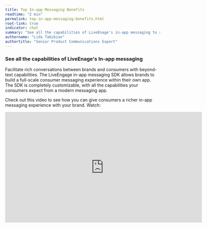 ```yaml
---
title: Top In-app Messaging Benefits
readtime: "2 min"
permalink: top-in-app-messaging-benefits.html
root-link: true
indicator: chat
summary: "See all the capabilities of LiveEnage's in-app messaging to see how you can give consumers a richer messaging experience."
authorname: "Lida Tabibian"
authortitle: "Senior Product Communications Expert"
---
```


### See all the capabilities of LiveEnage's In-app messaging

Facilitate rich conversations between brands and consumers with beyond-text capabilities. The LiveEngage in-app messaging SDK allows brands to build a full-scale consumer messaging experience within their own app. The SDK is completely customizable, with all the capabilities your consumers expect from a modern messaging app.

Check out this video to see how you can give consumers a richer in-app messaging experience with your brand. Watch:

<div style="display: block; position: relative; max-width: 100%;"><div class="iframecontainer"><iframe src="https://player.vimeo.com/video/238914522" width="640" height="360" frameborder="0" webkitallowfullscreen mozallowfullscreen allowfullscreen></iframe></div></div>
